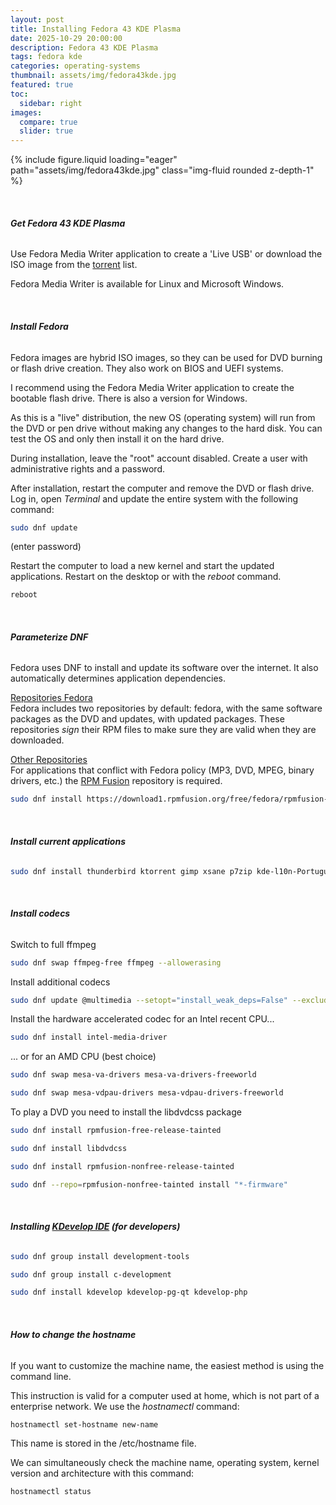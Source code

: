 ```yaml
---
layout: post
title: Installing Fedora 43 KDE Plasma
date: 2025-10-29 20:00:00
description: Fedora 43 KDE Plasma
tags: fedora kde
categories: operating-systems
thumbnail: assets/img/fedora43kde.jpg
featured: true
toc:
  sidebar: right
images:
  compare: true
  slider: true
---
```


<div class="row mt-3">
    <div class="col-sm mt-3 mt-md-0">
        {% include figure.liquid loading="eager" path="assets/img/fedora43kde.jpg" class="img-fluid rounded z-depth-1" %}
    </div>
</div>

&nbsp;

###### **Get Fedora 43 KDE Plasma**

Use Fedora Media Writer application to create a 'Live USB' or download the ISO image from the [torrent](https://torrent.fedoraproject.org/) list.

Fedora Media Writer is available for Linux and Microsoft Windows.

&nbsp;

###### **Install Fedora**

Fedora images are hybrid ISO images, so they can be used for DVD burning or flash drive creation. They also work on BIOS and UEFI systems.

I recommend using the Fedora Media Writer application to create the bootable flash drive. There is also a version for Windows.

As this is a "live" distribution, the new OS (operating system) will run from the DVD or pen drive without making any changes to the hard disk. You can test the OS and only then install it on the hard drive.

During installation, leave the "root" account disabled. Create a user with administrative rights and a password.

After installation, restart the computer and remove the DVD or flash drive. Log in, open _Terminal_ and update the entire system with the following command:

```bash
sudo dnf update
```

(enter password)

Restart the computer to load a new kernel and start the updated applications. Restart on the desktop or with the _reboot_ command.

```bash
reboot
```

&nbsp;

###### **Parameterize DNF**

Fedora uses DNF to install and update its software over the internet. It also automatically determines application dependencies.

<ins>Repositories Fedora</ins>  
Fedora includes two repositories by default: fedora, with the same software packages as the DVD and updates, with updated packages. These repositories _sign_ their RPM files to make sure they are valid when they are downloaded.

<ins>Other Repositories</ins>  
For applications that conflict with Fedora policy (MP3, DVD, MPEG, binary drivers, etc.) the [RPM Fusion](https://rpmfusion.org/) repository is required.

```bash
sudo dnf install https://download1.rpmfusion.org/free/fedora/rpmfusion-free-release-$(rpm -E %fedora).noarch.rpm https://download1.rpmfusion.org/nonfree/fedora/rpmfusion-nonfree-release-$(rpm -E %fedora).noarch.rpm
```

&nbsp;

###### **Install current applications**

```bash
sudo dnf install thunderbird ktorrent gimp xsane p7zip kde-l10n-Portuguese unrar gsmartcontrol libreoffice-langpack-pt-PT gimp-help gimp-help-pt_BR vlc librecad inkscape scribus
```

&nbsp;

###### **Install codecs**

Switch to full ffmpeg

```bash
sudo dnf swap ffmpeg-free ffmpeg --allowerasing
```

Install additional codecs

```bash
sudo dnf update @multimedia --setopt="install_weak_deps=False" --exclude=PackageKit-gstreamer-plugin
```

Install the hardware accelerated codec for an Intel recent CPU...

```bash
sudo dnf install intel-media-driver
```

... or for an AMD CPU (best choice)

```bash
sudo dnf swap mesa-va-drivers mesa-va-drivers-freeworld
```

```bash
sudo dnf swap mesa-vdpau-drivers mesa-vdpau-drivers-freeworld
```

To play a DVD you need to install the libdvdcss package

```bash
sudo dnf install rpmfusion-free-release-tainted
```

```bash
sudo dnf install libdvdcss
```

```bash
sudo dnf install rpmfusion-nonfree-release-tainted
```

```bash
sudo dnf --repo=rpmfusion-nonfree-tainted install "*-firmware"
```

&nbsp;

###### **Installing [KDevelop IDE](https://kdevelop.org/) (for developers)**

```bash
sudo dnf group install development-tools
```

```bash
sudo dnf group install c-development
```

```bash
sudo dnf install kdevelop kdevelop-pg-qt kdevelop-php
```

&nbsp;

###### **How to change the hostname**

If you want to customize the machine name, the easiest method is using the command line.

This instruction is valid for a computer used at home, which is not part of a enterprise network. We use the _hostnamectl_ command:

```bash
hostnamectl set-hostname new-name
```

This name is stored in the /etc/hostname file.

We can simultaneously check the machine name, operating system, kernel version and architecture with this command:

```bash
hostnamectl status
```

&nbsp;

<script src="https://giscus.app/client.js"
        data-repo="pratajo/pratajo.github.io"
        data-repo-id="R_kgDONl93Sw"
        data-category="Comments"
        data-category-id="DIC_kwDONl93S84Cl7yv"
        data-mapping="title"
        data-strict="1"
        data-reactions-enabled="1"
        data-emit-metadata="0"
        data-input-position="bottom"
        data-theme="preferred_color_scheme"
        data-lang="en"
        crossorigin="anonymous"
        async>
</script>
